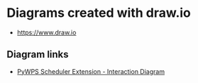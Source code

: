 Diagrams created with draw.io
=============================

* https://www.draw.io


Diagram links
-------------

* [PyWPS Scheduler Extension - Interaction Diagram](https://www.draw.io/?lightbox=1&highlight=0000ff&edit=_blank&layers=1&nav=1&title=pywps-scheduler-extension_interactions.xml#Uhttps%3A%2F%2Fraw.githubusercontent.com%2Fbird-house%2Fbirdhouse-docs%2Fmaster%2Fdiagrams%2Fdraw.io%2Fpywps-scheduler-extension_interactions.xml)


